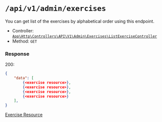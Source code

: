 # `/api/v1/admin/exercises`
You can get list of the exercises by alphabetical order using this endpoint.

- Controller: [`App\Http\Controllers\API\V1\Admin\Exercises\ListExerciseController`](../../../../src/app/Http/Controllers/API/V1/Admin/Exercises/ListExerciseController.php)
- Method: `GET`

### Response

200:
```json
{
    "data": [
        {<exercise resource>},
        {<exercise resource>},
        {<exercise resource>},
        {<exercise resource>}
    ],
}
```

[Exercise Resource](../../resources/exercise.md)
